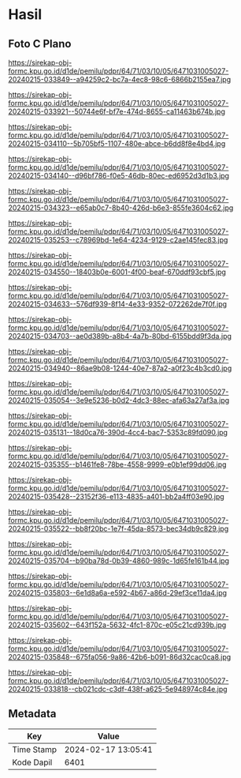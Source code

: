# Hasil

## Foto C Plano

https://sirekap-obj-formc.kpu.go.id/d1de/pemilu/pdpr/64/71/03/10/05/6471031005027-20240215-033849--a94259c2-bc7a-4ec8-98c6-6866b2155ea7.jpg

https://sirekap-obj-formc.kpu.go.id/d1de/pemilu/pdpr/64/71/03/10/05/6471031005027-20240215-033921--50744e6f-bf7e-474d-8655-ca11463b674b.jpg

https://sirekap-obj-formc.kpu.go.id/d1de/pemilu/pdpr/64/71/03/10/05/6471031005027-20240215-034110--5b705bf5-1107-480e-abce-b6dd8f8e4bd4.jpg

https://sirekap-obj-formc.kpu.go.id/d1de/pemilu/pdpr/64/71/03/10/05/6471031005027-20240215-034140--d96bf786-f0e5-46db-80ec-ed6952d3d1b3.jpg

https://sirekap-obj-formc.kpu.go.id/d1de/pemilu/pdpr/64/71/03/10/05/6471031005027-20240215-034323--e65ab0c7-8b40-426d-b6e3-855fe3604c62.jpg

https://sirekap-obj-formc.kpu.go.id/d1de/pemilu/pdpr/64/71/03/10/05/6471031005027-20240215-035253--c78969bd-1e64-4234-9129-c2ae145fec83.jpg

https://sirekap-obj-formc.kpu.go.id/d1de/pemilu/pdpr/64/71/03/10/05/6471031005027-20240215-034550--18403b0e-6001-4f00-beaf-670ddf93cbf5.jpg

https://sirekap-obj-formc.kpu.go.id/d1de/pemilu/pdpr/64/71/03/10/05/6471031005027-20240215-034633--576df939-8f14-4e33-9352-072262de7f0f.jpg

https://sirekap-obj-formc.kpu.go.id/d1de/pemilu/pdpr/64/71/03/10/05/6471031005027-20240215-034703--ae0d389b-a8b4-4a7b-80bd-6155bdd9f3da.jpg

https://sirekap-obj-formc.kpu.go.id/d1de/pemilu/pdpr/64/71/03/10/05/6471031005027-20240215-034940--86ae9b08-1244-40e7-87a2-a0f23c4b3cd0.jpg

https://sirekap-obj-formc.kpu.go.id/d1de/pemilu/pdpr/64/71/03/10/05/6471031005027-20240215-035054--3e9e5236-b0d2-4dc3-88ec-afa63a27af3a.jpg

https://sirekap-obj-formc.kpu.go.id/d1de/pemilu/pdpr/64/71/03/10/05/6471031005027-20240215-035131--18d0ca76-390d-4cc4-bac7-5353c89fd090.jpg

https://sirekap-obj-formc.kpu.go.id/d1de/pemilu/pdpr/64/71/03/10/05/6471031005027-20240215-035355--b1461fe8-78be-4558-9999-e0b1ef99dd06.jpg

https://sirekap-obj-formc.kpu.go.id/d1de/pemilu/pdpr/64/71/03/10/05/6471031005027-20240215-035428--23152f36-e113-4835-a401-bb2a4ff03e90.jpg

https://sirekap-obj-formc.kpu.go.id/d1de/pemilu/pdpr/64/71/03/10/05/6471031005027-20240215-035522--bb8f20bc-1e7f-45da-8573-bec34db9c829.jpg

https://sirekap-obj-formc.kpu.go.id/d1de/pemilu/pdpr/64/71/03/10/05/6471031005027-20240215-035704--b90ba78d-0b39-4860-989c-1d65fe161b44.jpg

https://sirekap-obj-formc.kpu.go.id/d1de/pemilu/pdpr/64/71/03/10/05/6471031005027-20240215-035803--6e1d8a6a-e592-4b67-a86d-29ef3ce11da4.jpg

https://sirekap-obj-formc.kpu.go.id/d1de/pemilu/pdpr/64/71/03/10/05/6471031005027-20240215-035602--643f152a-5632-4fc1-870c-e05c21cd939b.jpg

https://sirekap-obj-formc.kpu.go.id/d1de/pemilu/pdpr/64/71/03/10/05/6471031005027-20240215-035848--675fa056-9a86-42b6-b091-86d32cac0ca8.jpg

https://sirekap-obj-formc.kpu.go.id/d1de/pemilu/pdpr/64/71/03/10/05/6471031005027-20240215-033818--cb021cdc-c3df-438f-a625-5e948974c84e.jpg


## Metadata

| Key        | Value               |
| ---------- | ------------------- |
| Time Stamp | 2024-02-17 13:05:41 |
| Kode Dapil | 6401                |



